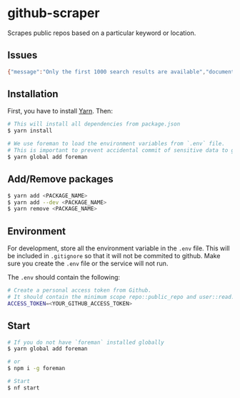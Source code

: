 # github-scraper

Scrapes public repos based on a particular keyword or location.

## Issues

```bash
{"message":"Only the first 1000 search results are available","documentation_url":"https://developer.github.com/v3/search/"}
```

## Installation

First, you have to install [Yarn](https://yarnpkg.com/lang/en/docs/install/). Then:

```bash
# This will install all dependencies from package.json
$ yarn install

# We use foreman to load the environment variables from `.env` file.
# This is important to prevent accidental commit of sensitive data to github
$ yarn global add foreman
```

## Add/Remove packages

```bash
$ yarn add <PACKAGE_NAME>
$ yarn add --dev <PACKAGE_NAME>
$ yarn remove <PACKAGE_NAME>
```

## Environment

For development, store all the environment variable in the `.env` file. This will be included in `.gitignore` so that it will not be commited to github.
Make sure you create the `.env` file or the service will not run.

The `.env` should contain the following:

```bash
# Create a personal access token from Github.
# It should contain the minimum scope repo::public_repo and user::read:user
ACCESS_TOKEN=<YOUR_GITHUB_ACCESS_TOKEN>
```

## Start

```bash
# If you do not have `foreman` installed globally
$ yarn global add foreman

# or
$ npm i -g foreman

# Start
$ nf start
```